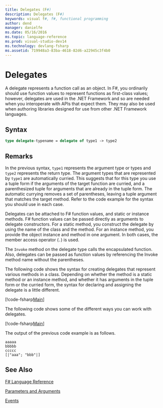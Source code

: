 ```yaml
---
title: Delegates (F#)
description: Delegates (F#)
keywords: visual f#, f#, functional programming
author: dend
manager: danielfe
ms.date: 05/16/2016
ms.topic: language-reference
ms.prod: visual-studio-dev14
ms.technology: devlang-fsharp
ms.assetid: 719948a3-83ba-4618-82d6-a22945c3f4b0 
---
```


# Delegates

A delegate represents a function call as an object. In F#, you ordinarily should use function values to represent functions as first-class values; however, delegates are used in the .NET Framework and so are needed when you interoperate with APIs that expect them. They may also be used when authoring libraries designed for use from other .NET Framework languages.


## Syntax

```fsharp
type delegate-typename = delegate of type1 -> type2
```

## Remarks
In the previous syntax, `type1` represents the argument type or types and `type2` represents the return type. The argument types that are represented by `type1` are automatically curried. This suggests that for this type you use a tuple form if the arguments of the target function are curried, and a parenthesized tuple for arguments that are already in the tuple form. The automatic currying removes a set of parentheses, leaving a tuple argument that matches the target method. Refer to the code example for the syntax you should use in each case.

Delegates can be attached to F# function values, and static or instance methods. F# function values can be passed directly as arguments to delegate constructors. For a static method, you construct the delegate by using the name of the class and the method. For an instance method, you provide the object instance and method in one argument. In both cases, the member access operator (`.`) is used.

The `Invoke` method on the delegate type calls the encapsulated function. Also, delegates can be passed as function values by referencing the Invoke method name without the parentheses.

The following code shows the syntax for creating delegates that represent various methods in a class. Depending on whether the method is a static method or an instance method, and whether it has arguments in the tuple form or the curried form, the syntax for declaring and assigning the delegate is a little different.

[!code-fsharp[Main](../../../samples/snippets/fslangref2/snippet4201.fs)]

The following code shows some of the different ways you can work with delegates.

[!code-fsharp[Main](../../../samples/snippets/fslangref2/snippet4202.fs)]

The output of the previous code example is as follows.

```text
aaaaa
bbbbb
ccccc
[|"aaa"; "bbb"|]
```

## See Also
[F# Language Reference](index.md)

[Parameters and Arguments](parameters-and-arguments.md)

[Events](members/events.md)